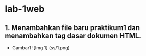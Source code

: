 # lab-1web

## 1. Menambahkan file baru praktikum1 dan menambahkan tag dasar dokumen HTML.
- Gambar1
![Img 1] (ss/1.png)